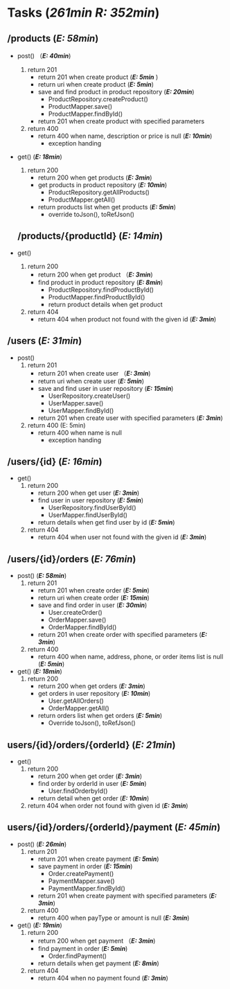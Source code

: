 # Tasks  (***261min***   ***R: 352min***)

## /products  (***E: 58min***)

- post() （***E: 40min***)

  1. return 201
     - return 201 when create product   (***E: 5min*** )
     - return uri when create product     (***E: 5min***)
     - save and find product in product repository   (***E: 20min***)
       - ProductRepository.createProduct()
       - ProductMapper.save()
       - ProductMapper.findById()
     - return 201 when create product with specified parameters
  2. return 400  
     - return 400 when name, description or price is null (***E: 10min***)
       - exception handing

- get()  (***E: 18min***)

  1. return 200
     - return 200 when get products   (***E: 3min***)
     - get products in product repository  (***E: 10min***)
       - ProductRepository.getAllProducts()
       - ProductMapper.getAll()
     - return products list when get products (***E: 5min***)
       - override toJson(), toRefJson()

  ## /products/{productId}  (***E: 14min***)

- get() 

  1. return 200
     - return 200 when get product （***E: 3min***)
     - find product in product repository  (***E: 8min***)
       - ProductRepository.findProductById()
       - ProductMapper.findProductById()
       - return product details when get product
  2. return 404  
     - return 404 when product not found with the given id (***E: 3min***)

## /users  (***E: 31min***)

- post()
  1. return 201 
     - return 201 when create user  （***E: 3min***)
     - return uri when create user      (***E: 5min***)
     - save and find user in user repository  (***E: 15min***)
       - UserRepository.createUser()
       - UserMapper.save()
       - UserMapper.findById() 
     - return 201 when create user with specified parameters  (***E: 3min***)
  2. return 400 (E: 5min)
     - return 400 when name is null 
       - exception handing

## /users/{id}  (***E: 16min***)

- get()
  1. return 200
     - return 200 when get user (***E: 3min***)
     - find user in user repository (***E: 5min***)
       - UserRepository.findUserById()
       - UserMapper.findUserById()
     - return details when get find user by id (***E: 5min***)
  2. return 404 
     - return 404 when user not found with the given id (***E: 3min***)

## /users/{id}/orders  (***E: 76min***)

- post()  (***E: 58min***)
  1. return 201
     - return 201 when create order  (***E: 5min***)
     - return uri when create order    (***E: 15min***)
     - save and find order in user       (***E: 30min***)
       - User.createOrder()
       - OrderMapper.save()
       - OrderMapper.findById()
     - return 201 when create order with specified parameters  (***E: 3min***)
  2. return 400  
     - return 400 when name, address, phone, or order items list is null (***E: 5min***)
- get()  (***E: 18min***)
  1. return 200
     - return 200 when get orders  (***E: 3min***)
     - get orders in user repository (***E: 10min***)
       - User.getAllOrders()
       - OrderMapper.getAll()
     - return orders list when get orders  (***E: 5min***)
       - Override toJson(), toRefJson()

## users/{id}/orders/{orderId}  (***E: 21min***)

- get()  
  1. return 200
     - return 200 when get order  (***E: 3min***)
     - find order by orderId in user  (***E: 5min***)
       - User.findOrderbyId()
     - return detail when get order  (***E: 10min***)
  2. return 404 when order not found with given id (***E: 3min***)

## users/{id}/orders/{orderId}/payment (***E: 45min***)

- post()  (***E: 26min***)
  1. return 201  
     - return 201 when create payment  (***E: 5min***)
     - save payment in order  (***E: 15min***)
       - Order.createPayment()  
       - PaymentMapper.save()
       - PaymentMapper.findById()
     - return 201 when create payment with specified parameters (***E: 3min***)
  2. return 400
     - return 400 when payType or amount is null  (***E: 3min***)
- get()  (***E: 19min***)
  1. return 200
     - return 200 when get payment  （***E: 3min***)
     - find payment in order (***E: 5min***)
       - Order.findPayment()
     - return details when get payment (***E: 8min***)
  2. return 404
     - return 404 when no payment found (***E: 3min***)



